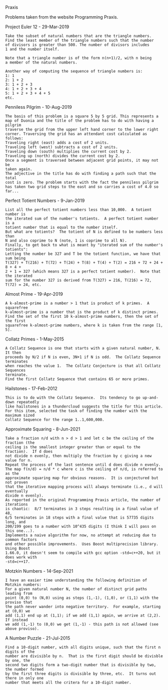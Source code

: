 Praxis

Problems taken from the website Programming Praxis.

Project Euler 12 - 29-Mar-2019

    Take the subset of natural numbers that are the triangle numbers.
    Find the least member of the triangle numbers such that the number
    of divisors is greater than 500. The number of divisors includes
    1 and the number itself.
    
    Note that a triangle number is of the form n(n+1)/2, with n being
    a member of the natural numbers.
    
    Another way of computing the sequence of triangle numbers is:
    1: 1
    2: 1 + 2
    3: 1 + 2 + 3
    4: 1 + 2 + 3 + 4
    5: 1 + 2 + 3 + 4 + 5
    etc.

Penniless Pilgrim - 10-Aug-2019

    The basis of this problem is a square 5 by 5 grid. This represents a
    map of Duonia and the title of the problem has to do with having a pilgrim
    traverse the grid from the upper left hand corner to the lower right
    corner. Traversing the grid has an attendant cost calculated as follows:
    Traveling right (east) adds a cost of 2 units.
    Traveling left (west) subtracts a cost of 2 units.
    Traveling down (south) multiplies the current cost by 2.
    Traveling up (north) divides the current cost by 2.
    Once a segment is traversed between adjacent grid points, it may not be
    taken again.
    The adjective in the title has do with finding a path such that the total
    cost is zero. The problem starts with the fact the penniless pilgrim
    has taken two grid steps to the east and so carries a cost of 4.0 so far...

Perfect Totient Numbers - 9-Jan-2019

    List all the perfect totient numbers less than 10,000.  A totient number is
    the iterated sum of the number's totients.  A perfect totient number is a
    totient number that is equal to the number itself.
    But what are totients?  The totient of N is defined to be numbers less than
    N and also coprime to N (note, 1 is coprime to all N).
    Finally, to get back to what is meant by "iterated sum of the number's totients":
    Letting the number be 327 and T be the totient function, we have that sum being
    T(327) + T(216) + T(72) + T(24) + T(8) + T(4) + T(2) = 216 + 72 + 24 + 8 + 4 +
    2 + 1 = 327 (which means 327 is a perfect totient number).  Note that the iterated
    sum for the number 327 is derived from T(327) = 216, T(216) = 72, T(72) = 24, etc.

Almost Prime - 19-Apr-2019

    A k-almost-prime is a number > 1 that is product of k primes.  A squarefree
    k-almost-prime is a number that is the product of k distinct primes.
    Find the set of the first 10 k-almost-prime numbers, then the set of the first
    squarefree k-almost-prime numbers, where k is taken from the range [1, 5].

Collatz Primes - 1-May-2015

    A Collatz Sequence is one that starts with a given natural number, N.  It then
    proceeds by N/2 if N is even, 3N+1 if N is odd.  The Collatz Sequence terminates
    when reaches the value 1.  The Collatz Conjecture is that all Collatz Sequences
    terminate.
    Find the first Collatz Sequence that contains 65 or more primes.

Hailstones - 17-Feb-2012

    This is to do with the Collatz Sequence.  Its tendency to go up-and-down repeatedly
    like hailstones in a thundercloud suggests the title for this article.
    For this item, selected the task of finding the number with the maximum sized
    Collatz Sequence for the range 1..1,600,000.

Approximate Squaring - 8-Jun-2021

    Take a fraction n/d with n > d > 1 and let c be the ceiling of the fraction (the
    ceiling is the smallest integer greater than or equal to the fraction).  If d does
    not divide n evenly, then multiply the fraction by c giving a new value for n.
    Repeat the process of the last sentence until d does divide n evenly.
    The map f(n/d) = n/d * c where c is the ceiling of n/d, is referred to as the
    approximate squaring map for obvious reasons.  It is conjectured but not proven
    that the iterative mapping process will always terminate (i.e., d will eventually
    divide n evenly).
    As reported in the original Programming Praxis article, the number of iterations
    is chaotic:  8/7 terminates in 3 steps resulting in a final value of 48,
    6/5 terminates in 18 steps with a final value that is 57735 digits long, and
    200/199 goes to a number with 10^435 digits (I think I will pass on this one...).
    Implements a naive algorithm for now, no attempt at reducing due to common factors
    and other possible improvements.  Uses Boost multiprecision library.  Using Boost
    1.66.0, it doesn't seem to compile with gcc option -std=c++20, but it does work with
    -std=c++17.

Motzkin Numbers - 14-Sep-2021

    I have an easier time understanding the following definition of Motzkin numbers:
    For a given natural number N, the number of distinct grid paths leading from
    point (0,0) to (N,0) using as steps (1,-1), (1,0), or (1,1) with the proviso that
    the path never wander into negative territory.  For example, starting at (0,0) we
    add (1,1) end up at (1,1); if we add (1,1) again, we arrive at (2,2).  If instead
    we add (1,-1) to (0,0) we get (1,-1) - this path is not allowed (see above proviso).

A Number Puzzle - 21-Jul-2015

    Find a 10-digit number, with all digits unique, such that the first n digits of the
    number are divisible by n.  That is the first digit should be divisble by one, the
    second two digits form a two-digit number that is divisible by two, the number formed
    by the first three digits is divisible by three, etc.  It turns out there in only one
    number that meets all the critera for a 10-digit number.
